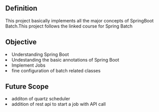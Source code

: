 ## Definition
This project basically implements all the major concepts of SpringBoot Batch.This project follows the linked course for Spring Batch

## Objective
<li> Understanding Spring Boot
<li> Undestanding the basic annotations of Spring Boot
<li> Implement Jobs
<li> fine configuration of batch related classes

## Future Scope
<li> additon of quartz scheduler
<li> addition of rest api to start a job with API call
